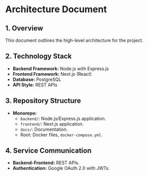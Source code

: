 # Architecture Document

## 1. Overview
This document outlines the high-level architecture for the project.

## 2. Technology Stack
*   **Backend Framework:** Node.js with Express.js
*   **Frontend Framework:** Next.js (React)
*   **Database:** PostgreSQL
*   **API Style:** REST APIs

## 3. Repository Structure
*   **Monorepo:**
    *   `backend/`: Node.js/Express.js application.
    *   `frontend/`: Next.js application.
    *   `docs/`: Documentation.
    *   Root: Docker files, `docker-compose.yml`.

## 4. Service Communication
*   **Backend-Frontend:** REST APIs.
*   **Authentication:** Google OAuth 2.0 with JWTs.
